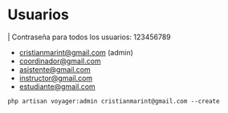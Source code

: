 # Usuarios
| Contraseña para todos los usuarios: 123456789
- cristianmarint@gmail.com (admin)
- coordinador@gmail.com
- asistente@gmail.com
- instructor@gmail.com
- estudiante@gmail.com
```
php artisan voyager:admin cristianmarint@gmail.com --create
```